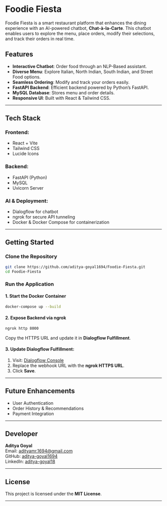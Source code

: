 # Foodie Fiesta

Foodie Fiesta is a smart restaurant platform that enhances the dining experience with an AI-powered chatbot, **Chat-à-la-Carte**. This chatbot enables users to explore the menu, place orders, modify their selections, and track their orders in real time.

## Features
- **Interactive Chatbot**: Order food through an NLP-Based assistant.
- **Diverse Menu**: Explore Italian, North Indian, South Indian, and Street Food options.
- **Seamless Ordering**: Modify and track your orders easily.
- **FastAPI Backend**: Efficient backend powered by Python’s FastAPI.
- **MySQL Database**: Stores menu and order details.
- **Responsive UI**: Built with React & Tailwind CSS.

---

## Tech Stack
### **Frontend:**
- React + Vite
- Tailwind CSS
- Lucide Icons

### **Backend:**
- FastAPI (Python)
- MySQL
- Uvicorn Server

### **AI & Deployment:**
- Dialogflow for chatbot
- ngrok for secure API tunneling
- Docker & Docker Compose for containerization

---

## Getting Started
### **Clone the Repository**
```sh
git clone https://github.com/aditya-goyal1694/Foodie-Fiesta.git
cd Foodie-Fiesta
```

### **Run the Application**

#### **1. Start the Docker Container**
```sh
docker-compose up --build
```

#### **2. Expose Backend via ngrok**
```sh
ngrok http 8000
```
Copy the HTTPS URL and update it in **Dialogflow Fulfillment**.

#### **3. Update Dialogflow Fulfillment:**
1. Visit: [Dialogflow Console](https://dialogflow.cloud.google.com/#/agent/j-a-r-v-i-s-ef9d/fulfillment)
2. Replace the webhook URL with the **ngrok HTTPS URL**.
3. Click **Save**.

---

## Future Enhancements
- User Authentication
- Order History & Recommendations
- Payment Integration

---

## Developer
**Aditya Goyal**  
Email: [adityamr.1694@gmail.com](mailto:adityamr.1694@gmail.com)  
GitHub: [aditya-goyal1694](https://github.com/aditya-goyal1694)  
LinkedIn: [aditya-goyal18](https://www.linkedin.com/in/aditya-goyal18/)

---

## License
This project is licensed under the **MIT License**.

---

